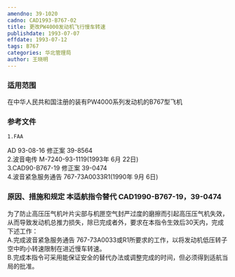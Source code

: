 ```yaml
---
amendno: 39-1020  
cadno: CAD1993-B767-02  
title: 更改PW4000发动机飞行慢车转速  
publishdate: 1993-07-07  
effdate: 1993-07-12  
tags: B767  
categories: 华北管理局  
author: 王晓明  
---
```

  
### 适用范围  
在中华人民共和国注册的装有PW4000系列发动机的B767型飞机  
  
<!--more-->  
### 参考文件  
    1.FAA  
AD 93-08-16  修正案 39-8564  
    2.波音电传 M-7240-93-1119(1993年 6月 22日)  
3.CAD90-B767-19 修正案 39-0474  
    4.波音紧急服务通告 767-73A0033R1(1990年 9月 6日)  
  
### 原因、措施和规定 本适航指令替代 CAD1990-B767-19，39-0474  
为了防止高压压气机叶片尖部与机匣空气封严过度的磨擦而引起高压压气机失效，从而导致发动机总推力损失，除已完成者外，要求在本指令生效后30天内，完成下述工作：  
    A.完成波音紧急服务通告  767-73A0033或R1所要求的工作，以将发动机低压转子空中昀小转速限制在进近慢车转速。  
    B.完成本指令可采用能保证安全的替代办法或调整完成的时间，但必须得到适航当局的批准。  
  
  
